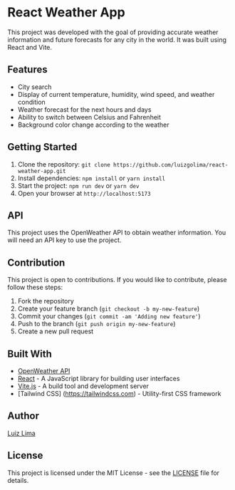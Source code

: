 # React Weather App

This project was developed with the goal of providing accurate weather information and future forecasts for any city in the world. It was built using React and Vite.

## Features
- City search
- Display of current temperature, humidity, wind speed, and weather condition
- Weather forecast for the next hours and days
- Ability to switch between Celsius and Fahrenheit
- Background color change according to the weather

## Getting Started
1. Clone the repository: `git clone https://github.com/luizgolima/react-weather-app.git`
2. Install dependencies: `npm install` or `yarn install`
3. Start the project: `npm run dev` or `yarn dev`
4. Open your browser at `http://localhost:5173`

## API
This project uses the OpenWeather API to obtain weather information. You will need an API key to use the project.

## Contribution
This project is open to contributions. If you would like to contribute, please follow these steps:
1. Fork the repository
2. Create your feature branch (`git checkout -b my-new-feature`)
3. Commit your changes (`git commit -am 'Adding new feature'`)
4. Push to the branch (`git push origin my-new-feature`)
5. Create a new pull request

## Built With
- [OpenWeather API](https://openweathermap.org/)
- [React](https://reactjs.org/) - A JavaScript library for building user interfaces
- [Vite.js](https://github.com/vitejs/vite) - A build tool and development server
- [Tailwind CSS] (https://tailwindcss.com) - Utility-first CSS framework

## Author

[Luiz Lima](https://github.com/[luizgolima])

## License

This project is licensed under the MIT License - see the [LICENSE](LICENSE) file for details.
